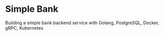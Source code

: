 # Simple Bank

Building a simple bank backend service with Golang, PostgreSQL, Docker, gRPC, Kubernetes
